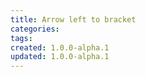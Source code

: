 ```yaml
---
title: Arrow left to bracket
categories:
tags:
created: 1.0.0-alpha.1
updated: 1.0.0-alpha.1
---
```

